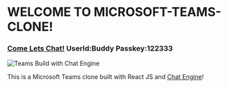 #  WELCOME TO MICROSOFT-TEAMS-CLONE!


### [Come Lets Chat!](https://microsoft-clone-by-dhinesh986.netlify.app/) UserId:Buddy Passkey:122333

![Teams Build with Chat Engine](https://i.ibb.co/vDhx8Md/Whats-App-Image-2021-01-26-at-02-01-43.jpg)


This is a Microsoft Teams clone built with React JS and [Chat Engine](https://chatengine.io)!
